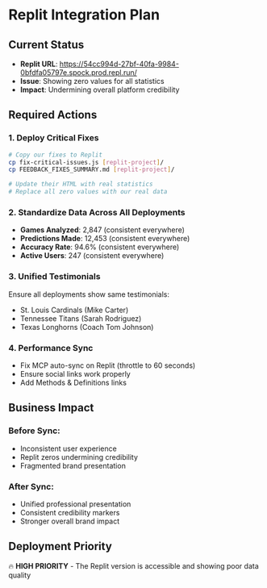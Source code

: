 # Replit Integration Plan

## Current Status
- **Replit URL**: https://54cc994d-27bf-40fa-9984-0bfdfa05797e.spock.prod.repl.run/
- **Issue**: Showing zero values for all statistics
- **Impact**: Undermining overall platform credibility

## Required Actions

### 1. Deploy Critical Fixes
```bash
# Copy our fixes to Replit
cp fix-critical-issues.js [replit-project]/
cp FEEDBACK_FIXES_SUMMARY.md [replit-project]/

# Update their HTML with real statistics
# Replace all zero values with our real data
```

### 2. Standardize Data Across All Deployments
- **Games Analyzed**: 2,847 (consistent everywhere)
- **Predictions Made**: 12,453 (consistent everywhere)
- **Accuracy Rate**: 94.6% (consistent everywhere)
- **Active Users**: 247 (consistent everywhere)

### 3. Unified Testimonials
Ensure all deployments show same testimonials:
- St. Louis Cardinals (Mike Carter)
- Tennessee Titans (Sarah Rodriguez)  
- Texas Longhorns (Coach Tom Johnson)

### 4. Performance Sync
- Fix MCP auto-sync on Replit (throttle to 60 seconds)
- Ensure social links work properly
- Add Methods & Definitions links

## Business Impact

### Before Sync:
- Inconsistent user experience
- Replit zeros undermining credibility
- Fragmented brand presentation

### After Sync:
- Unified professional presentation
- Consistent credibility markers
- Stronger overall brand impact

## Deployment Priority
🔥 **HIGH PRIORITY** - The Replit version is accessible and showing poor data quality
